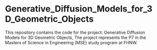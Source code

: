 # Generative_Diffusion_Models_for_3D_Geometric_Objects

This repository contains the code for the project: Generative Diffusion Models for 3D Geometric Objects, 
The project represents the P7 in the Masters of Science in Engineering (MSE) study program at FHNW.
